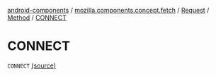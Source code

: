 [android-components](../../../index.md) / [mozilla.components.concept.fetch](../../index.md) / [Request](../index.md) / [Method](index.md) / [CONNECT](./-c-o-n-n-e-c-t.md)

# CONNECT

`CONNECT` [(source)](https://github.com/mozilla-mobile/android-components/blob/master/components/concept/fetch/src/main/java/mozilla/components/concept/fetch/Request.kt#L95)